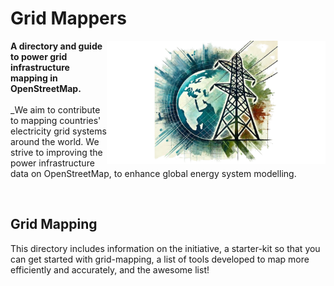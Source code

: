 # Grid Mappers
<img src= images/logo_grid.png align="right" width="350">__**A directory and guide to power grid infrastructure mapping in OpenStreetMap.**__ <br> <br>_We aim to contribute to mapping countries' electricity grid systems around the world. We strive to improving the power infrastructure data on OpenStreetMap, to enhance global energy system modelling. 

<br>

## Grid Mapping
This directory includes information on the initiative, a starter-kit so that you can get started with grid-mapping, a list of tools developed to map more efficiently and accurately, and the awesome list! 